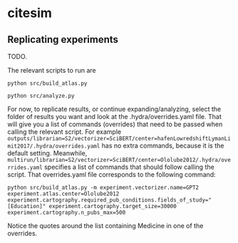 # citesim

## Replicating experiments

TODO.

The relevant scripts to run are

`python src/build_atlas.py`

`python src/analyze.py`


For now, to replicate results, or continue expanding/analyzing, select the folder of results you want and look at the .hydra/overrides.yaml file. That will give you a list of commands (overrides) that need to be passed when calling the relevant script. For example `outputs/librarian=S2/vectorizer=SciBERT/center=hafenLowredshiftLymanLimit2017/.hydra/overrides.yaml` has no extra commands, because it is the default setting. Meanwhile, `multirun/librarian=S2/vectorizer=SciBERT/center=Ololube2012/.hydra/overrides.yaml` specifies a list of commands that should follow calling the script. That overrides.yaml file corresponds to the following command:

`python src/build_atlas.py -m experiment.vectorizer.name=GPT2 experiment.atlas.center=Ololube2012 experiment.cartography.required_pub_conditions.fields_of_study="[Education]" experiment.cartography.target_size=30000 experiment.cartography.n_pubs_max=500`

Notice the quotes around the list containing Medicine in one of the overrides.

